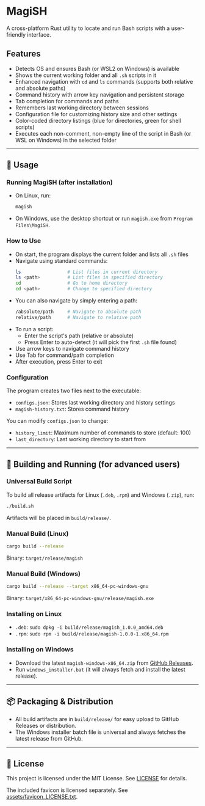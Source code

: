 # MagiSH

A cross-platform Rust utility to locate and run Bash scripts with a user-friendly interface.

## Features
- Detects OS and ensures Bash (or WSL2 on Windows) is available
- Shows the current working folder and all `.sh` scripts in it
- Enhanced navigation with `cd` and `ls` commands (supports both relative and absolute paths)
- Command history with arrow key navigation and persistent storage
- Tab completion for commands and paths
- Remembers last working directory between sessions
- Configuration file for customizing history size and other settings
- Color-coded directory listings (blue for directories, green for shell scripts)
- Executes each non-comment, non-empty line of the script in Bash (or WSL on Windows) in the selected folder

---

## 📝 Usage

### Running MagiSH (after installation)
- On Linux, run:
  ```sh
  magish
  ```
- On Windows, use the desktop shortcut or run `magish.exe` from `Program Files\MagiSH`.

### How to Use
- On start, the program displays the current folder and lists all `.sh` files
- Navigate using standard commands:
  ```bash
  ls                 # List files in current directory
  ls <path>          # List files in specified directory
  cd                 # Go to home directory
  cd <path>          # Change to specified directory
  ```
- You can also navigate by simply entering a path:
  ```bash
  /absolute/path     # Navigate to absolute path
  relative/path      # Navigate to relative path
  ```
- To run a script:
  - Enter the script's path (relative or absolute)
  - Press Enter to auto-detect (it will pick the first `.sh` file found)
- Use arrow keys to navigate command history
- Use Tab for command/path completion
- After execution, press Enter to exit

### Configuration
The program creates two files next to the executable:
- `configs.json`: Stores last working directory and history settings
- `magish-history.txt`: Stores command history

You can modify `configs.json` to change:
- `history_limit`: Maximum number of commands to store (default: 100)
- `last_directory`: Last working directory to start from

---

## 🚀 Building and Running (for advanced users)

### Universal Build Script
To build all release artifacts for Linux (`.deb`, `.rpm`) and Windows (`.zip`), run:
```sh
./build.sh
```
Artifacts will be placed in `build/release/`.

### Manual Build (Linux)
```sh
cargo build --release
```
Binary: `target/release/magish`

### Manual Build (Windows)
```sh
cargo build --release --target x86_64-pc-windows-gnu
```
Binary: `target/x86_64-pc-windows-gnu/release/magish.exe`

### Installing on Linux
- `.deb`: `sudo dpkg -i build/release/magish_1.0.0_amd64.deb`
- `.rpm`: `sudo rpm -i build/release/magish-1.0.0-1.x86_64.rpm`

### Installing on Windows
- Download the latest `magish-windows-x86_64.zip` from [GitHub Releases](https://github.com/bagault/magish/releases).
- Run `windows_installer.bat` (it will always fetch and install the latest release).

---

## 📦 Packaging & Distribution
- All build artifacts are in `build/release/` for easy upload to GitHub Releases or distribution.
- The Windows installer batch file is universal and always fetches the latest release from GitHub.

---

## 📄 License
This project is licensed under the MIT License. See [LICENSE](LICENSE) for details.

The included favicon is licensed separately. See [assets/favicon_LICENSE.txt](assets/favicon_LICENSE.txt).
